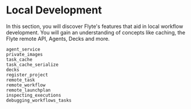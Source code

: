 # Local Development

In this section, you will discover Flyte's features that aid in local workflow development.
You will gain an understanding of concepts like caching, the Flyte remote API, Agents, Decks and more.

```{auto-examples-toc}
agent_service
private_images
task_cache
task_cache_serialize
decks
register_project
remote_task
remote_workflow
remote_launchplan
inspecting_executions
debugging_workflows_tasks
```
